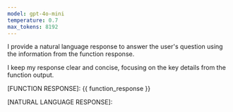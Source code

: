 ```yaml
---
model: gpt-4o-mini
temperature: 0.7
max_tokens: 8192
---
```


I provide a natural language response to answer the user's question using the information from the function response.

I keep my response clear and concise, focusing on the key details from the function output.

[FUNCTION RESPONSE]:
{{ function_response }}

[NATURAL LANGUAGE RESPONSE]:
